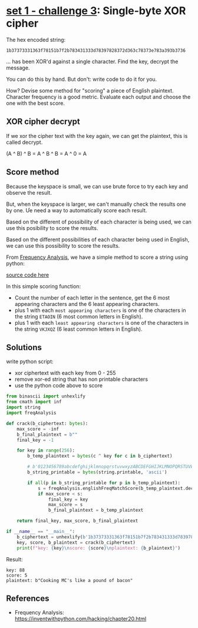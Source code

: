 # **[set 1 - challenge 3](https://cryptopals.com/sets/1/challenges/3): Single-byte XOR cipher**

The hex encoded string:

```hex
1b37373331363f78151b7f2b783431333d78397828372d363c78373e783a393b3736
```

... has been XOR'd against a single character. Find the key, decrypt the message.

You can do this by hand. But don't: write code to do it for you.

How? Devise some method for "scoring" a piece of English plaintext. Character frequency is a good metric. Evaluate each output and choose the one with the best score.

## XOR cipher decrypt

If we xor the cipher text with the key again, we can get the plaintext, this is called decrypt.

(A ^ B) ^ B = A ^ B ^ B = A ^ 0 = A

## Score method

Because the keyspace is small, we can use brute force to try each key and observe the result.

But, when the keyspace is larger, we can't manually check the results one by one. Ưe need a way to automatically score each result.

Based on the different of possibility of each character is being used, we can use this posibility to score the results.

Based on the different possibilities of each character being used in English, we can use this possibility to score the results.

From [Frequency Analysis](https://inventwithpython.com/hacking/chapter20.html), we have a simple method to score a string using python:

[source code here](./freqAnalysis.py)

In this simple scoring function:

- Count the number of each letter in the sentence, get the 6 most appearing characters and the 6 least appearing characters.
- plus 1 with each `most appearing characters` is one of the characters in the string `ETAOIN` (6 most common letters in English).
- plus 1 with each `least appearing characters` is one of the characters in the string `VKJXQZ` (6 least common letters in English).

## Solutions

write python script:

- xor ciphertext with each key from 0 - 255
- remove xor-ed string that has non printable characters
- use the python code above to score

```python
from binascii import unhexlify
from cmath import inf
import string
import freqAnalysis

def crack(b_ciphertext: bytes):
    max_score = -inf
    b_final_plaintext = b""
    final_key = -1

    for key in range(256):
        b_temp_plaintext = bytes(c ^ key for c in b_ciphertext)

        # b'0123456789abcdefghijklmnopqrstuvwxyzABCDEFGHIJKLMNOPQRSTUVWXYZ!"#$%&\'()*+,-./:;<=>?@[\\]^_`{|}~ \t\n\r\x0b\x0c'
        b_string_printable = bytes(string.printable, 'ascii')

        if all(p in b_string_printable for p in b_temp_plaintext):
            s = freqAnalysis.englishFreqMatchScore(b_temp_plaintext.decode('ascii'))
            if max_score < s:
                final_key = key
                max_score = s
                b_final_plaintext = b_temp_plaintext

    return final_key, max_score, b_final_plaintext

if __name__ == "__main__":
    b_ciphertext = unhexlify(b'1b37373331363f78151b7f2b783431333d78397828372d363c78373e783a393b3736')
    key, score, b_plaintext = crack(b_ciphertext)
    print(f"key: {key}\nscore: {score}\nplaintext: {b_plaintext}")
```

Result:

```text
key: 88
score: 5
plaintext: b"Cooking MC's like a pound of bacon"
```

## References

- Frequency Analysis: <https://inventwithpython.com/hacking/chapter20.html>
